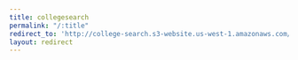 ```yaml
---
title: collegesearch
permalink: "/:title"
redirect_to: 'http://college-search.s3-website.us-west-1.amazonaws.com/'
layout: redirect
---
```

